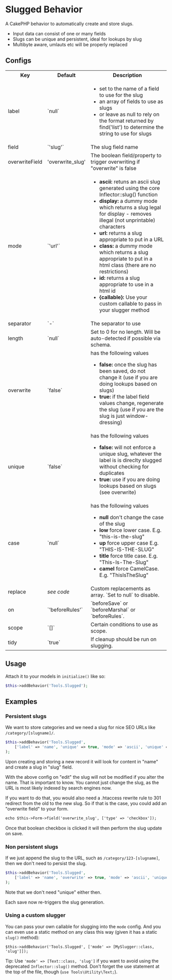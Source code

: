 # Slugged Behavior

A CakePHP behavior to automatically create and store slugs.
- Input data can consist of one or many fields
- Slugs can be unique and persistent, ideal for lookups by slug
- Multibyte aware, umlauts etc will be properly replaced

## Configs
<table>
    <tbody>
        <tr>
            <th>Key</th>
            <th>Default</th>
            <th>Description</th>
        </tr>
        <tr>
            <td>label</td>
            <td>`null`</td>
            <td>
                <ul>
                    <li> set to the name of a field to use for the slug </li>
                    <li> an array of fields to use as slugs </li>
                    <li> or leave as null to rely on the format returned by find('list') to determine the string to use for slugs </li>
                </ul>
            </td>
        </tr>
        <tr>
            <td>    field   </td>
            <td>  `'slug'`  </td>
            <td>    The slug field name     </td>
        </tr>
        <tr>
            <td>    overwriteField  </td>
            <td>  'overwrite_slug'      </td>
            <td>    The boolean field/property to trigger overwriting if "overwrite" is false     </td>
        </tr>
        <tr>
            <td>    mode    </td>
            <td> `'url'`   </td>
            <td>
                <ul>
                    <li> <b>ascii: </b> retuns an ascii slug generated using the core Inflector::slug() function </li>
                    <li> <b>display: </b> a dummy mode which returns a slug legal for display - removes illegal (not unprintable) characters </li>
                    <li> <b>url: </b> returns a slug appropriate to put in a URL </li>
                    <li> <b>class: </b> a dummy mode which returns a slug appropriate to put in a html class (there are no restrictions) </li>
                    <li> <b>id: </b> returns a slug appropriate to use in a html id </li>
                    <li> <b>{callable}: </b> Use your custom callable to pass in your slugger method </li>
                </ul>
            </td>
        </tr>
        <tr>
            <td>    separator  </td>
            <td> `-`   </td>
            <td>    The separator to use     </td>
        </tr>
        <tr>
            <td>    length  </td>
            <td> `null`   </td>
            <td>    Set to 0 for no length. Will be auto-detected if possible via schema.     </td>
        </tr>
        <tr>
            <td>    overwrite    </td>
            <td> `false`   </td>
            <td>
                has the following values
                <ul>
                    <li> <b>false: </b> once the slug has been saved, do not change it (use if you are doing lookups based on slugs) </li>
                    <li> <b>true: </b> if the label field values change, regenerate the slug (use if you are the slug is just window-dressing) </li>
                </ul>
            </td>
        </tr>
        <tr>
            <td>    unique    </td>
            <td> `false`   </td>
            <td>
                has the following values
                <ul>
                    <li> <b>false: </b> will not enforce a unique slug, whatever the label is is direclty slugged without checking for duplicates </li>
                    <li> <b>true: </b> use if you are doing lookups based on slugs (see overwrite) </li>
                </ul>
            </td>
        </tr>
        <tr>
            <td>    case    </td>
            <td> `null`   </td>
            <td>
                has the following values
                <ul>
                    <li>    <b> null    </b>    don't change the case of the slug           </li>
                    <li>    <b> low     </b>    force lower case. E.g. "this-is-the-slug"   </li>
                    <li>    <b> up      </b>    force upper case E.g. "THIS-IS-THE-SLUG"    </li>
                    <li>    <b> title   </b>    force title case. E.g. "This-Is-The-Slug"   </li>
                    <li>    <b> camel   </b>    force CamelCase. E.g. "ThisIsTheSlug"       </li>
                </ul>
            </td>
        </tr>
        <tr>
            <td>    replace  </td>
            <td> <i>see code</i>   </td>
            <td>    Custom replacements as array. `Set to null` to disable.    </td>
        </tr>
        <tr>
            <td>    on  </td>
            <td> `'beforeRules'`   </td>
            <td>    `beforeSave` or `beforeMarshal` or `beforeRules`.     </td>
        </tr>
        <tr>
            <td>    scope  </td>
            <td> `[]`   </td>
            <td>    Certain conditions to use as scope.     </td>
        </tr>
        <tr>
            <td>    tidy  </td>
            <td> `true`   </td>
            <td>    If cleanup should be run on slugging.     </td>
        </tr>
    </tbody>
</table>

## Usage
Attach it to your models in `initialize()` like so:
```php
$this->addBehavior('Tools.Slugged');
```

## Examples

### Persistent slugs
We want to store categories and we need a slug for nice SEO URLs like `/category/[slugname]/`.

```php
$this->addBehavior('Tools.Slugged',
	['label' => 'name', 'unique' => true, 'mode' => 'ascii', 'unique' => true]
);
```

Upon creating and storing a new record it will look for content in "name" and create a slug in "slug" field.

With the above config on "edit" the slug will not be modified if you alter the name. That is important to know.
You cannot just change the slug, as the URL is most likely indexed by search engines now.

If you want to do that, you would also need a .htaccess rewrite rule to 301 redirect from the old to the new slug.
So if that is the case, you could add an "overwrite field" to your form.
```html
echo $this->Form->field('overwrite_slug', ['type' => 'checkbox']);
```
Once that boolean checkbox is clicked it will then perform the slug update on save.

### Non persistent slugs
If we just append the slug to the URL, such as `/category/123-[slugname]`, then we don't need to persist the slug.
```php
$this->addBehavior('Tools.Slugged',
	['label' => 'name', 'overwrite' => true, 'mode' => 'ascii', 'unique' => true]
);
```
Note that we don't need "unique" either then.

Each save now re-triggers the slug generation.

### Using a custom slugger
You can pass your own callable for slugging into the `mode` config.
And you can even use a static method on any class this way (given it has a static `slug()` method):
```
$this->addBehavior('Tools.Slugged', ['mode' => [MySlugger::class, 'slug']]);
```

Tip: Use `'mode' => [Text::class, 'slug']` if you want to avoid using the deprecated `Inflector::slug()` method.
Don't forget the use statement at the top of the file, though (`use Tools\Utility\Text;`).
